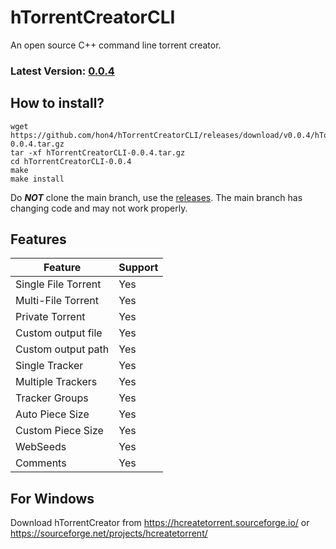 # hTorrentCreatorCLI
An open source C++ command line torrent creator.

### Latest Version: <ins>0.0.4</ins>

## How to install?
```
wget https://github.com/hon4/hTorrentCreatorCLI/releases/download/v0.0.4/hTorrentCreatorCLI-0.0.4.tar.gz
tar -xf hTorrentCreatorCLI-0.0.4.tar.gz
cd hTorrentCreatorCLI-0.0.4
make
make install
```
Do ***NOT*** clone the main branch, use the [releases](https://github.com/hon4/hTorrentCreatorCLI/releases). The main branch has changing code and may not work properly.

## Features
| Feature             | Support |
|---------------------|---------|
| Single File Torrent | Yes     |
| Multi-File Torrent  | Yes     |
| Private Torrent     | Yes     |
| Custom output file  | Yes     |
| Custom output path  | Yes     |
| Single Tracker      | Yes     |
| Multiple Trackers   | Yes     |
| Tracker Groups      | Yes     |
| Auto Piece Size     | Yes     |
| Custom Piece Size   | Yes     |
| WebSeeds            | Yes     |
| Comments            | Yes     |

## For Windows
Download hTorrentCreator from
https://hcreatetorrent.sourceforge.io/
or
https://sourceforge.net/projects/hcreatetorrent/
